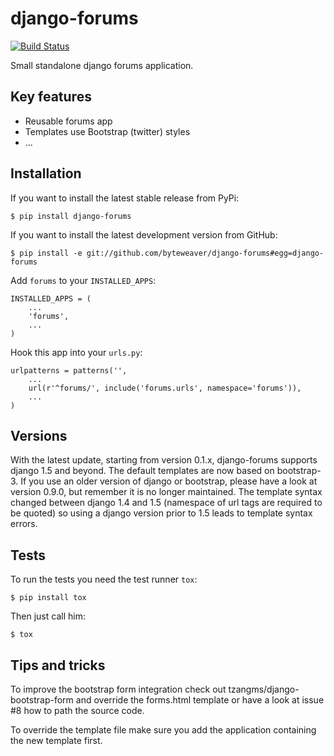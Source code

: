 # django-forums

[![Build Status](https://travis-ci.org/byteweaver/django-forums.svg?branch=master)](https://travis-ci.org/byteweaver/django-forums)

Small standalone django forums application.

## Key features

* Reusable forums app
* Templates use Bootstrap (twitter) styles
* ...

## Installation

If you want to install the latest stable release from PyPi:

    $ pip install django-forums

If you want to install the latest development version from GitHub:

    $ pip install -e git://github.com/byteweaver/django-forums#egg=django-forums

Add `forums` to your `INSTALLED_APPS`:

    INSTALLED_APPS = (
        ...
        'forums',
        ...
    )

Hook this app into your ``urls.py``:

    urlpatterns = patterns('',
        ...
        url(r'^forums/', include('forums.urls', namespace='forums')),
        ...
    )

## Versions

With the latest update, starting from version 0.1.x, django-forums supports django 1.5 and beyond. The default templates are now based on bootstrap-3.
If you use an older version of django or bootstrap, please have a look at version 0.9.0, but remember it is no longer maintained. The template syntax changed between django 1.4 and 1.5 (namespace of url tags are required to be quoted) so using a django version prior to 1.5 leads to template syntax errors.


## Tests

To run the tests you need the test runner `tox`:

    $ pip install tox

Then just call him:

    $ tox

## Tips and tricks

To improve the bootstrap form integration check out tzangms/django-bootstrap-form and override the forms.html template or have a look at issue #8 how to path the source code.

To override the template file make sure you add the application containing the new template first.
